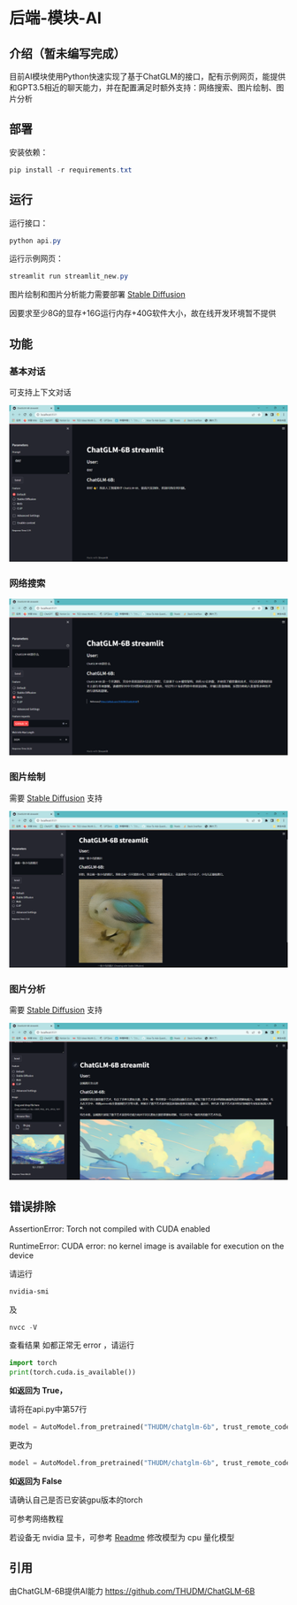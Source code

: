 # 后端-模块-AI

## 介绍（暂未编写完成）

目前AI模块使用Python快速实现了基于ChatGLM的接口，配有示例网页，能提供和GPT3.5相近的聊天能力，并在配置满足时额外支持：网络搜索、图片绘制、图片分析


## 部署
安装依赖：
```powershell
pip install -r requirements.txt
```


## 运行
运行接口：
```powershell
python api.py
```

运行示例网页：

```powershell
streamlit run streamlit_new.py
```


图片绘制和图片分析能力需要部署 [Stable Diffusion](https://github.com/AUTOMATIC1111/stable-diffusion-webui)

因要求至少8G的显存+16G运行内存+40G软件大小，故在线开发环境暂不提供


## 功能

### 基本对话

可支持上下文对话

![Basic](examples/basic.png "基本对话")

### 网络搜索

![Web](examples/web.png "网络搜索")

### 图片绘制

需要 [Stable Diffusion](https://github.com/AUTOMATIC1111/stable-diffusion-webui) 支持

![Stable Diffusion](examples/sd.png "Stable Diffusion")

### 图片分析

需要 [Stable Diffusion](https://github.com/AUTOMATIC1111/stable-diffusion-webui) 支持

![CLIP](examples/clip.png)

## 错误排除

AssertionError: Torch not compiled with CUDA enabled

RuntimeError: CUDA error: no kernel image is available for execution on the device

请运行

```powershell
nvidia-smi
```

及

```powershell
nvcc -V
```

查看结果 如都正常无 error ，请运行

```python
import torch
print(torch.cuda.is_available())
```

**如返回为 True，**

请将在api.py中第57行

```python
model = AutoModel.from_pretrained("THUDM/chatglm-6b", trust_remote_code=True).quantize(4).half().cuda()
```

更改为

```python
model = AutoModel.from_pretrained("THUDM/chatglm-6b", trust_remote_code=True).half().cuda()
```

**如返回为 False**

请确认自己是否已安装gpu版本的torch

可参考网络教程

若设备无 nvidia 显卡，可参考 [Readme](https://github.com/THUDM/ChatGLM-6B/blob/main/README.md) 修改模型为 cpu 量化模型

## 引用

由ChatGLM-6B提供AI能力 https://github.com/THUDM/ChatGLM-6B